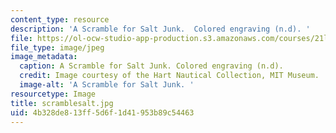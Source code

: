 ```yaml
---
content_type: resource
description: 'A Scramble for Salt Junk.  Colored engraving (n.d). '
file: https://ol-ocw-studio-app-production.s3.amazonaws.com/courses/21l-705-major-authors-melville-and-morrison-fall-2003/4b328de813ff5d6f1d41953b89c54463_scramblesalt.jpg
file_type: image/jpeg
image_metadata:
  caption: A Scramble for Salt Junk. Colored engraving (n.d).
  credit: Image courtesy of the Hart Nautical Collection, MIT Museum.
  image-alt: 'A Scramble for Salt Junk. '
resourcetype: Image
title: scramblesalt.jpg
uid: 4b328de8-13ff-5d6f-1d41-953b89c54463
---
```

